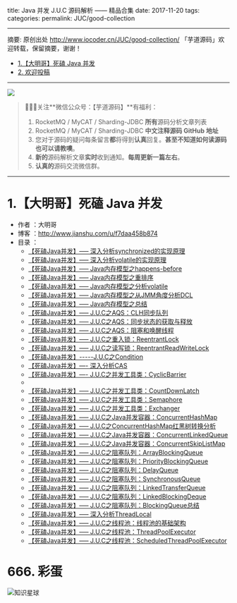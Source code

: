 title: Java 并发 J.U.C 源码解析 —— 精品合集
date: 2017-11-20
tags:
categories:
permalink: JUC/good-collection

-------

摘要: 原创出处 http://www.iocoder.cn/JUC/good-collection/ 「芋道源码」欢迎转载，保留摘要，谢谢！

- [1.【大明哥】死磕 Java 并发](http://www.iocoder.cn/JUC/good-collection/)
- [2. 欢迎投稿](http://www.iocoder.cn/JUC/good-collection/)

-------

![](http://www.iocoder.cn/images/common/wechat_mp_2017_07_31.jpg)

> 🙂🙂🙂关注**微信公众号：【芋道源码】**有福利：
> 1. RocketMQ / MyCAT / Sharding-JDBC **所有**源码分析文章列表
> 2. RocketMQ / MyCAT / Sharding-JDBC **中文注释源码 GitHub 地址**
> 3. 您对于源码的疑问每条留言**都**将得到**认真**回复。**甚至不知道如何读源码也可以请教噢**。
> 4. **新的**源码解析文章**实时**收到通知。**每周更新一篇左右**。  
> 5. **认真的**源码交流微信群。

-------

# 1.【大明哥】死磕 Java 并发

* 作者 ：大明哥
* 博客 ：http://www.jianshu.com/u/f7daa458b874
* 目录 ：
    *  [【死磕Java并发】—– 深入分析synchronized的实现原理](https://mp.weixin.qq.com/s?__biz=MzUzMTA2NTU2Ng==&mid=2247483775&idx=1&sn=e3c249e55dc25f323d3922d215e17999&chksm=fa497ececd3ef7d82a9ce86d6ca47353acd45d7d1cb296823267108a06fbdaf71773f576a644#rd)
    *  [【死磕Java并发】—– 深入分析volatile的实现原理](https://mp.weixin.qq.com/s?__biz=MzUzMTA2NTU2Ng==&mid=2247483784&idx=1&sn=672cd788380b2096a7e60aae8739d264&chksm=fa497e39cd3ef72fcafe7e9bcc21add3dce0d47019ab6e31a775ba7a7e4adcb580d4b51021a9#rd)
    *  [【死磕Java并发】—– Java内存模型之happens-before](https://mp.weixin.qq.com/s?__biz=MzUzMTA2NTU2Ng==&mid=2247483805&idx=1&sn=0833a7698863d1274a540f4c09297242&chksm=fa497e2ccd3ef73a977d4a2e665ec84b34e6ff63a90348d123adfd92e630c982af1e8be96a13#rd)
    *  [【死磕Java并发】—– Java内存模型之重排序](https://mp.weixin.qq.com/s?__biz=MzUzMTA2NTU2Ng==&mid=2247483814&idx=1&sn=da21fd6f18862e005c38ee64ea1716a2&chksm=fa497e17cd3ef7014d85702bcc8ca8b341c4e676a9a55074adced813f73c99cec474e92592d0#rd)
    *  [【死磕Java并发】—– Java内存模型之分析volatile](https://mp.weixin.qq.com/s?__biz=MzUzMTA2NTU2Ng==&mid=2247483857&idx=1&sn=d3069b64d60567b1f8df657d0e1a4fa5&chksm=fa497e60cd3ef776774e186347291fc86dcfc97557b0e949e273be039c9e0a5f43c21c03ff04#rd)
    *  [【死磕Java并发】—– Java内存模型之从JMM角度分析DCL](https://mp.weixin.qq.com/s?__biz=MzUzMTA2NTU2Ng==&mid=2247483793&idx=1&sn=40ffc5ed384b6d7beacf87a44e30c8c3&chksm=fa497e20cd3ef736ae174e9a9698e5d4ff04dbfe68dc56c636584dcbd4952242ecc4476b8956#rd)
    *  [【死磕Java并发】—– Java内存模型之总结](https://mp.weixin.qq.com/s?__biz=MzUzMTA2NTU2Ng==&mid=2247483827&idx=1&sn=f2ab39fd8f13b7827553ae9e06dfecd1&chksm=fa497e02cd3ef714a5a5c9530576ee25ef24a159fda006ae38e1d349271d11573b1ad7644a79#rd)
    *  [【死磕Java并发】—– J.U.C之AQS：CLH同步队列](https://mp.weixin.qq.com/s?__biz=MzUzMTA2NTU2Ng==&mid=2247483885&idx=1&sn=d5c97065619ac31dc44fd8bbe9ccc218&chksm=fa497e5ccd3ef74ac78b28059eb8a9929ccf6d314b7af8216b801c628283944b313cc48ad15a#rd)
    *  [【死磕Java并发】—– J.U.C之AQS：同步状态的获取与释放](https://mp.weixin.qq.com/s?__biz=MzUzMTA2NTU2Ng==&mid=2247483981&idx=1&sn=7d8f6cb8344fc560f25fb2b71cc2a5df&chksm=fa497dfccd3ef4eae718540b0b81e84ba29aa29db15977417eb46b05f034aad564dcb2269a2f#rd)
    *  [【死磕Java并发】—– J.U.C之AQS：阻塞和唤醒线程](https://mp.weixin.qq.com/s?__biz=MzUzMTA2NTU2Ng==&mid=2247483907&idx=1&sn=2a297b6a961368696ba7fe13e6f20007&chksm=fa497db2cd3ef4a493f523441346aab29a1f95658f49eabc744fbee56f76d1239eecd162ef66#rd)
    *  [【死磕Java并发】—– J.U.C之重入锁：ReentrantLock](https://mp.weixin.qq.com/s?__biz=MzUzMTA2NTU2Ng==&mid=2247484011&idx=1&sn=bc1e9a4af9175b6df202fa8b1ffd5589&chksm=fa497ddacd3ef4cca17b8c0f16adf8139b8b3a55c03c17b1da30b0260ce008f40dde769b33c6#rd)
    *  [【死磕Java并发】—– J.U.C之读写锁：ReentrantReadWriteLock](https://mp.weixin.qq.com/s?__biz=MzUzMTA2NTU2Ng==&mid=2247484040&idx=1&sn=60633c2dc4814b26dc4b39bb2bb5d4dd&chksm=fa497d39cd3ef42f539cd0576c1a3575ee27307048248571e954f0ff21a5a9b1ddfab522c834#rd)
    *  [【死磕Java并发】-----J.U.C之Condition](https://mp.weixin.qq.com/s?__biz=MzUzMTA2NTU2Ng==&mid=2247484095&idx=1&sn=729a43cc56da42710c91f8eef39e1a9b&chksm=fa497d0ecd3ef4185d4d9ef36595eb182ba0544f051ed584cac5a2f15c648e9b67db362473b1#rd)
    *  [【死磕Java并发】—- 深入分析CAS](http://cmsblogs.com/?p=2235)
    *  [【死磕Java并发】—- J.U.C之并发工具类：CyclicBarrier](https://mp.weixin.qq.com/s?__biz=MzUzMTA2NTU2Ng==&mid=2247484184&idx=1&sn=d221688af03cbab0bf7e719fa253a266&chksm=fa497ca9cd3ef5bf394189cc2432499b93eaaf92314ee5c4dd451b6ccf3aa20ab527d56bea8e#rd)
    *  
    *  [【死磕Java并发】—– J.U.C之并发工具类：CountDownLatch](http://cmsblogs.com/?p=2253)
    *  [【死磕Java并发】—– J.U.C之并发工具类：Semaphore](http://cmsblogs.com/?p=2263)
    *  [【死磕Java并发】—– J.U.C之并发工具类：Exchanger](http://cmsblogs.com/?p=2269)
    *  [【死磕Java并发】—– J.U.C之Java并发容器：ConcurrentHashMap](http://cmsblogs.com/?p=2283)
    *  [【死磕Java并发】—– J.U.C之ConcurrentHashMap红黑树转换分析](http://cmsblogs.com/?p=2329)
    *  [【死磕Java并发】—– J.U.C之Java并发容器：ConcurrentLinkedQueue](http://cmsblogs.com/?p=2353)
    *  [【死磕Java并发】—– J.U.C之Java并发容器：ConcurrentSkipListMap](http://cmsblogs.com/?p=2371)
    *  [【死磕Java并发】—– J.U.C之阻塞队列：ArrayBlockingQueue](http://cmsblogs.com/?p=2381)
    *  [【死磕Java并发】—– J.U.C之阻塞队列：PriorityBlockingQueue](http://cmsblogs.com/?p=2407)
    *  [【死磕Java并发】—– J.U.C之阻塞队列：DelayQueue](http://cmsblogs.com/?p=2413)
    *  [【死磕Java并发】—– J.U.C之阻塞队列：SynchronousQueue](http://cmsblogs.com/?p=2418)
    *  [【死磕Java并发】—– J.U.C之阻塞队列：LinkedTransferQueue](http://cmsblogs.com/?p=2433)
    *  [【死磕Java并发】—– J.U.C之阻塞队列：LinkedBlockingDeque](http://cmsblogs.com/?p=2437)
    *  [【死磕Java并发】—– J.U.C之阻塞队列：BlockingQueue总结](http://cmsblogs.com/?p=2440)
    *  [【死磕Java并发】—– 深入分析ThreadLocal](http://cmsblogs.com/?p=2442)
    *  [【死磕Java并发】—– J.U.C之线程池：线程池的基础架构](http://cmsblogs.com/?p=2444)
    *  [【死磕Java并发】—– J.U.C之线程池：ThreadPoolExecutor](http://cmsblogs.com/?p=2448)
    *  [【死磕Java并发】—– J.U.C之线程池：ScheduledThreadPoolExecutor](http://cmsblogs.com/?p=2451)

# 666. 彩蛋

![知识星球](http://www.iocoder.cn/images/Architecture/2017_12_29/01.png)


